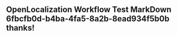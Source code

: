 <properties
ms.topic="hero-topic"
ms.test1="hero-topic"
ms.test2="test"/>

## OpenLocalization Workflow Test MarkDown 6fbcfb0d-b4ba-4fa5-8a2b-8ead934f5b0b thanks!
